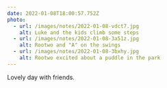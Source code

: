 ```yaml
---
date: 2022-01-08T18:00:57.752Z
photo:
  - url: /images/notes/2022-01-08-vdct7.jpg
    alt: Luke and the kids climb some steps
  - url: /images/notes/2022-01-08-3a51z.jpg
    alt: Rootwo and "A" on the swings
  - url: /images/notes/2022-01-08-3bxhy.jpg
    alt: Rootwo excited about a puddle in the park
---
```

Lovely day with friends. 
